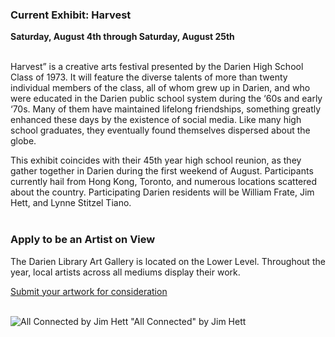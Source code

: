  <div class="row">
 <div class="col-md-8">

### Current Exhibit: Harvest

**Saturday, August 4th through Saturday, August 25th**
<br />
<br />

Harvest” is a creative arts festival presented by the Darien High School Class of 1973. It will feature the diverse talents of more than twenty individual members of the class, all of whom grew up in Darien, and who were educated in the Darien public school system during the ‘60s and early ‘70s. Many of them have maintained lifelong friendships, something greatly enhanced these days by the existence of social media. Like many high school graduates, they eventually found themselves dispersed about the globe. 

This exhibit coincides with their 45th year high school reunion, as they gather together in Darien during the first weekend of August. Participants currently hail from Hong Kong, Toronto, and numerous locations scattered about the country. Participating Darien residents will be William Frate, Jim Hett, and Lynne Stitzel Tiano.
<br /> 
<br />

### Apply to be an Artist on View 
The Darien Library Art Gallery is located on the Lower Level. Throughout the year, local artists across all mediums display their work.


[Submit your artwork for consideration](/art-on-view-submission "Submit your artwork for consideration")
<br />
<br />

</div>
<div class="col-md-4">

<img class="img-responsive center-block" src="uploads/departments/art_on_view/jim_hett.jpg" alt="All Connected by Jim Hett" />
"All Connected" by Jim Hett
 
</div>
</div>
